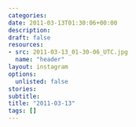 ```yaml
---
categories:
date: 2011-03-13T01:30:06+00:00
description:
draft: false
resources:
- src: 2011-03-13_01-30-06_UTC.jpg
  name: "header"
layout: instagram
options:
  unlisted: false
stories:
subtitle:
title: "2011-03-13"
tags: []
---
```


 
